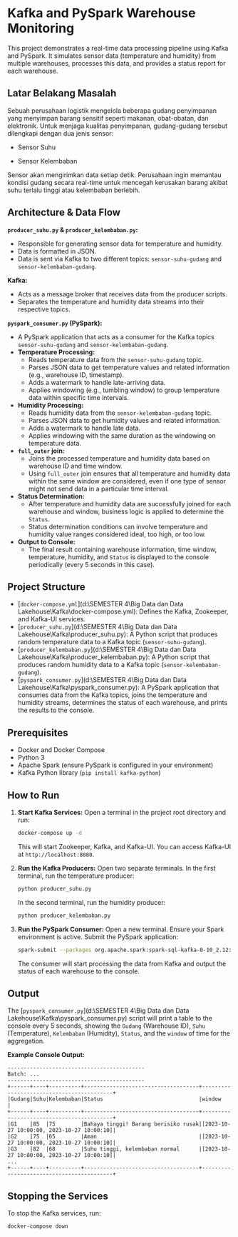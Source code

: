 # Kafka and PySpark Warehouse Monitoring

This project demonstrates a real-time data processing pipeline using Kafka and PySpark. It simulates sensor data (temperature and humidity) from multiple warehouses, processes this data, and provides a status report for each warehouse.

## Latar Belakang Masalah
Sebuah perusahaan logistik mengelola beberapa gudang penyimpanan yang menyimpan barang sensitif seperti makanan, obat-obatan, dan elektronik. Untuk menjaga kualitas penyimpanan, gudang-gudang tersebut dilengkapi dengan dua jenis sensor:

- Sensor Suhu

- Sensor Kelembaban

Sensor akan mengirimkan data setiap detik. Perusahaan ingin memantau kondisi gudang secara real-time untuk mencegah kerusakan barang akibat suhu terlalu tinggi atau kelembaban berlebih.

## Architecture & Data Flow

**`producer_suhu.py` & `producer_kelembaban.py`:**

*   Responsible for generating sensor data for temperature and humidity.
*   Data is formatted in JSON.
*   Data is sent via Kafka to two different topics: `sensor-suhu-gudang` and `sensor-kelembaban-gudang`.

**Kafka:**

*   Acts as a message broker that receives data from the producer scripts.
*   Separates the temperature and humidity data streams into their respective topics.

**`pyspark_consumer.py` (PySpark):**

*   A PySpark application that acts as a consumer for the Kafka topics `sensor-suhu-gudang` and `sensor-kelembaban-gudang`.
*   **Temperature Processing:**
    *   Reads temperature data from the `sensor-suhu-gudang` topic.
    *   Parses JSON data to get temperature values and related information (e.g., warehouse ID, timestamp).
    *   Adds a watermark to handle late-arriving data.
    *   Applies windowing (e.g., tumbling window) to group temperature data within specific time intervals.
*   **Humidity Processing:**
    *   Reads humidity data from the `sensor-kelembaban-gudang` topic.
    *   Parses JSON data to get humidity values and related information.
    *   Adds a watermark to handle late data.
    *   Applies windowing with the same duration as the windowing on temperature data.
*   **`full_outer` join:**
    *   Joins the processed temperature and humidity data based on warehouse ID and time window.
    *   Using `full_outer` join ensures that all temperature and humidity data within the same window are considered, even if one type of sensor might not send data in a particular time interval.
*   **Status Determination:**
    *   After temperature and humidity data are successfully joined for each warehouse and window, business logic is applied to determine the `Status`.
    *   Status determination conditions can involve temperature and humidity value ranges considered ideal, too high, or too low.
*   **Output to Console:**
    *   The final result containing warehouse information, time window, temperature, humidity, and `Status` is displayed to the console periodically (every 5 seconds in this case).

## Project Structure

-   [`docker-compose.yml`](d:\SEMESTER 4\Big Data dan Data Lakehouse\Kafka\docker-compose.yml): Defines the Kafka, Zookeeper, and Kafka-UI services.
-   [`producer_suhu.py`](d:\SEMESTER 4\Big Data dan Data Lakehouse\Kafka\producer_suhu.py): A Python script that produces random temperature data to a Kafka topic (`sensor-suhu-gudang`).
-   [`producer_kelembaban.py`](d:\SEMESTER 4\Big Data dan Data Lakehouse\Kafka\producer_kelembaban.py): A Python script that produces random humidity data to a Kafka topic (`sensor-kelembaban-gudang`).
-   [`pyspark_consumer.py`](d:\SEMESTER 4\Big Data dan Data Lakehouse\Kafka\pyspark_consumer.py): A PySpark application that consumes data from the Kafka topics, joins the temperature and humidity streams, determines the status of each warehouse, and prints the results to the console.

## Prerequisites

-   Docker and Docker Compose
-   Python 3
-   Apache Spark (ensure PySpark is configured in your environment)
-   Kafka Python library (`pip install kafka-python`)

## How to Run

1.  **Start Kafka Services:**
    Open a terminal in the project root directory and run:
    ````sh
    docker-compose up -d
    ````
    This will start Zookeeper, Kafka, and Kafka-UI. You can access Kafka-UI at `http://localhost:8080`.

2.  **Run the Kafka Producers:**
    Open two separate terminals.
    In the first terminal, run the temperature producer:
    ````sh
    python producer_suhu.py
    ````
    In the second terminal, run the humidity producer:
    ````sh
    python producer_kelembaban.py
    ````

3.  **Run the PySpark Consumer:**
    Open a new terminal. Ensure your Spark environment is active.
    Submit the PySpark application:
    ````sh
    spark-submit --packages org.apache.spark:spark-sql-kafka-0-10_2.12:3.5.5 pyspark_consumer.py
    ````
    The consumer will start processing the data from Kafka and output the status of each warehouse to the console.

## Output

The [`pyspark_consumer.py`](d:\SEMESTER 4\Big Data dan Data Lakehouse\Kafka\pyspark_consumer.py) script will print a table to the console every 5 seconds, showing the `Gudang` (Warehouse ID), `Suhu` (Temperature), `Kelembaban` (Humidity), `Status`, and the `window` of time for the aggregation.

**Example Console Output:**

```
-------------------------------------------
Batch: ...
-------------------------------------------
+------+----+----------+------------------------------------+------------------------------------------+
|Gudang|Suhu|Kelembaban|Status                              |window                                    |
+------+----+----------+------------------------------------+------------------------------------------+
|G1    |85  |75        |Bahaya tinggi! Barang berisiko rusak|[2023-10-27 10:00:00, 2023-10-27 10:00:10]|
|G2    |75  |65        |Aman                                |[2023-10-27 10:00:00, 2023-10-27 10:00:10]|
|G3    |82  |68        |Suhu tinggi, kelembaban normal      |[2023-10-27 10:00:00, 2023-10-27 10:00:10]|
...
+------+----+----------+------------------------------------+------------------------------------------+
```

## Stopping the Services

To stop the Kafka services, run:
````sh
docker-compose down